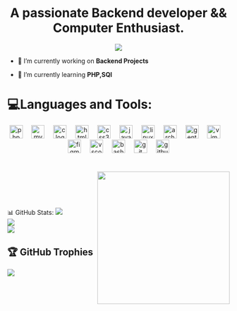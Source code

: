 
<h1 align="center">A passionate Backend developer && Computer Enthusiast.</h1>

<div align="center">
  <img src="https://profile-counter.glitch.me/0xdlt/count.svg?"  />
</div>

- 🔭 I’m currently working on **Backend Projects**

- 🌱 I’m currently learning **PHP,SQl**
<p align="left">
</p>

<h1 align="left">💻Languages and Tools:</h1>
<div align="center">
  <img src="https://cdn.jsdelivr.net/gh/devicons/devicon/icons/php/php-original.svg" height="30" alt="php logo"  />
  <img width="12" />
  <img src="https://cdn.jsdelivr.net/gh/devicons/devicon/icons/mysql/mysql-original.svg" height="30" alt="mysql logo"  />
  <img width="12" />
  <img src="https://cdn.jsdelivr.net/gh/devicons/devicon/icons/c/c-original.svg" height="30" alt="c logo"  />
  <img width="12" />
  <img src="https://cdn.jsdelivr.net/gh/devicons/devicon/icons/html5/html5-original.svg" height="30" alt="html5 logo"  />
  <img width="12" />
  <img src="https://cdn.jsdelivr.net/gh/devicons/devicon/icons/css3/css3-original.svg" height="30" alt="css3 logo"  />
  <img width="12" />
  <img src="https://cdn.jsdelivr.net/gh/devicons/devicon/icons/javascript/javascript-original.svg" height="30" alt="javascript logo"  />
  <img width="12" />
  <img src="https://cdn.jsdelivr.net/gh/devicons/devicon/icons/linux/linux-original.svg" height="30" alt="linux logo"  />
  <img width="12" />
  <img src="https://cdn.jsdelivr.net/gh/devicons/devicon/icons/archlinux/archlinux-original.svg" height="30" alt="arch linux logo" />
  <img width="12" />
  <img src="https://cdn.jsdelivr.net/gh/devicons/devicon/icons/gentoo/gentoo-plain.svg" height="30" alt="gentoo logo"  />
  <img width="12" />
  <img src="https://cdn.jsdelivr.net/gh/devicons/devicon/icons/vim/vim-original.svg" height="30" alt="vim logo"  />
  <img width="12" />
  <img src="https://cdn.jsdelivr.net/gh/devicons/devicon/icons/figma/figma-original.svg" height="30" alt="figma logo"  />
  <img width="12" />
  <img src="https://cdn.jsdelivr.net/gh/devicons/devicon/icons/vscode/vscode-original.svg" height="30" alt="vscode logo"  />
  <img width="12" />
  <img src="https://cdn.jsdelivr.net/gh/devicons/devicon/icons/bash/bash-original.svg" height="30" alt="bash logo"  />
  <img width="12" />
  <img src="https://cdn.jsdelivr.net/gh/devicons/devicon/icons/git/git-original.svg" height="30" alt="git logo"  />
  <img width="12" />
  <img src="https://cdn.jsdelivr.net/gh/devicons/devicon/icons/github/github-original.svg" height="30" alt="github logo"  />
</div>


#
<img align="right" height="300" src="https://media.giphy.com/media/3oKIPnAiaMCws8nOsE/giphy.gif?cid=790b7611fbsitwv1xigzshsx4wo5i0a5cx08qwba6xc3z4pq&ep=v1_gifs_search&rid=giphy.gif&ct=g"  /><br><br><br><br>


 📊 GitHub Stats:
![](https://github-readme-stats.vercel.app/api?username=0xDLT&theme=aura&hide_border=false&include_all_commits=false&count_private=true)<br/>
![](https://github-readme-streak-stats.herokuapp.com/?user=0xDLT&theme=aura&hide_border=false)<br/>
![](https://github-readme-stats.vercel.app/api/top-langs/?username=0xDLT&theme=aura&hide_border=false&include_all_commits=false&count_private=true&layout=compact)

## 🏆 GitHub Trophies
![](https://github-profile-trophy.vercel.app/?username=0xDLT&theme=radical&no-frame=false&no-bg=false&margin-w=4)


